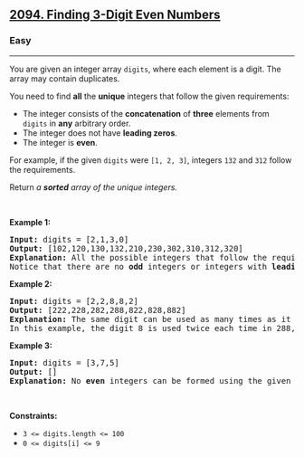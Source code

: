 <h2><a href="https://leetcode.com/problems/finding-3-digit-even-numbers/">2094. Finding 3-Digit Even Numbers</a></h2><h3>Easy</h3><hr><div style="user-select: auto;"><p style="user-select: auto;">You are given an integer array <code style="user-select: auto;">digits</code>, where each element is a digit. The array may contain duplicates.</p>

<p style="user-select: auto;">You need to find <strong style="user-select: auto;">all</strong> the <strong style="user-select: auto;">unique</strong> integers that follow the given requirements:</p>

<ul style="user-select: auto;">
	<li style="user-select: auto;">The integer consists of the <strong style="user-select: auto;">concatenation</strong> of <strong style="user-select: auto;">three</strong> elements from <code style="user-select: auto;">digits</code> in <strong style="user-select: auto;">any</strong> arbitrary order.</li>
	<li style="user-select: auto;">The integer does not have <strong style="user-select: auto;">leading zeros</strong>.</li>
	<li style="user-select: auto;">The integer is <strong style="user-select: auto;">even</strong>.</li>
</ul>

<p style="user-select: auto;">For example, if the given <code style="user-select: auto;">digits</code> were <code style="user-select: auto;">[1, 2, 3]</code>, integers <code style="user-select: auto;">132</code> and <code style="user-select: auto;">312</code> follow the requirements.</p>

<p style="user-select: auto;">Return <em style="user-select: auto;">a <strong style="user-select: auto;">sorted</strong> array of the unique integers.</em></p>

<p style="user-select: auto;">&nbsp;</p>
<p style="user-select: auto;"><strong style="user-select: auto;">Example 1:</strong></p>

<pre style="user-select: auto;"><strong style="user-select: auto;">Input:</strong> digits = [2,1,3,0]
<strong style="user-select: auto;">Output:</strong> [102,120,130,132,210,230,302,310,312,320]
<strong style="user-select: auto;">Explanation:</strong> All the possible integers that follow the requirements are in the output array. 
Notice that there are no <strong style="user-select: auto;">odd</strong> integers or integers with <strong style="user-select: auto;">leading zeros</strong>.
</pre>

<p style="user-select: auto;"><strong style="user-select: auto;">Example 2:</strong></p>

<pre style="user-select: auto;"><strong style="user-select: auto;">Input:</strong> digits = [2,2,8,8,2]
<strong style="user-select: auto;">Output:</strong> [222,228,282,288,822,828,882]
<strong style="user-select: auto;">Explanation:</strong> The same digit can be used as many times as it appears in digits. 
In this example, the digit 8 is used twice each time in 288, 828, and 882. 
</pre>

<p style="user-select: auto;"><strong style="user-select: auto;">Example 3:</strong></p>

<pre style="user-select: auto;"><strong style="user-select: auto;">Input:</strong> digits = [3,7,5]
<strong style="user-select: auto;">Output:</strong> []
<strong style="user-select: auto;">Explanation:</strong> No <strong style="user-select: auto;">even</strong> integers can be formed using the given digits.
</pre>

<p style="user-select: auto;">&nbsp;</p>
<p style="user-select: auto;"><strong style="user-select: auto;">Constraints:</strong></p>

<ul style="user-select: auto;">
	<li style="user-select: auto;"><code style="user-select: auto;">3 &lt;= digits.length &lt;= 100</code></li>
	<li style="user-select: auto;"><code style="user-select: auto;">0 &lt;= digits[i] &lt;= 9</code></li>
</ul>
</div>